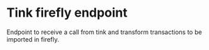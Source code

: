 # Tink firefly endpoint
Endpoint to receive a call from tink and transform transactions to be imported in firefly.
